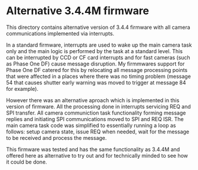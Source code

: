 # Alternative 3.4.4M firmware

This directory contains alternative version of 3.4.4 firmware with all camera communications implemented via interrupts.

In a standard firmware, interrupts are used to wake up the main camera task only and the main logic is performed by the task at a standard level. This can be interrupted by CCD or CF card interrupts and for fast cameras (such as Phase One DF) cause message disruption. My firmmwares support for Phase One DF catered for this by relocating all message processing points that were affected in a places where there was no timing problem (message 54 that causes shutter early warning was moved to trigger at message 84 for example). 

However there was an alternative aproach which is implemented in this version of firmware. All the processing done in interrupts servicing REQ and SPI transfer. All camera communiction task functionality forming message replies and initiating SPI communications moved to SPI and REQ ISR. The main camera task code was simplified to essentially running a loop as follows: setup camera state, issue REQ when needed, wait for the message to be received and process the message. 

This firmware was tested and has the same functionality as 3.4.4M and offered here as alternative to try out and for technically minded to see how it could be done.